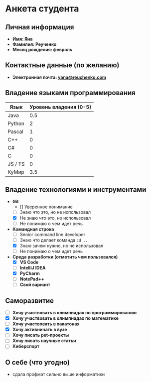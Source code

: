 # Анкета студента

## Личная информация
- **Имя: Яна**
- **Фамилия: Реученко**
- **Месяц рождения: февраль**

## Контактные данные (по желанию)
- **Электронная почта: yana@reuchenko.com** 

## Владение языками программирования
| Язык | Уровень владения (0-5) |
|---|--------------------|
| Java |            0.5       |
| Python |             2      |
| Pascal |         1           |
| C++ |          0          |
| C# |        0           |
| C |         0           |
| JS / TS |     0               |
| КуМир |           3.5         |

## Владение технологиями и инструментами
- **Git**
    - [] Уверенное понимание
    - [ ] Знаю что это, но не использовал
    - [X] Не знаю что это, но использовал
    - [ ] Не понимаю о чем идет речь
  
- **Командная строка**
    - [ ] Senior command line developer
    - [ ] Знаю что делает команда `cd ..`
    - [X] Знаю зачем нужно, но не использовал
    - [ ] Не понимаю о чем идет речь

- **Среда разработки (отметить чем пользовался)**
    - [X] **VS Code** 
    - [ ] **IntelliJ IDEA** 
    - [X] **PyCharm** 
    - [ ] **NotePad++** 
    - [ ] **Свой вариант**

## Саморазвитие

- [ ] **Хочу участвовать в олимпиадах по программированию**
- [X] **Хочу участвовать в олимпиадах по математике**
- [ ] **Хочу участвовать в хакатонах**
- [X] **Хочу активничать в вузе**
- [ ] **Хочу писать pet-проекты**
- [ ] **Хочу писать научные статьи**
- [ ] **Киберспорт**

## О себе (что угодно)

- сдала профмат сильно выше информатики 

